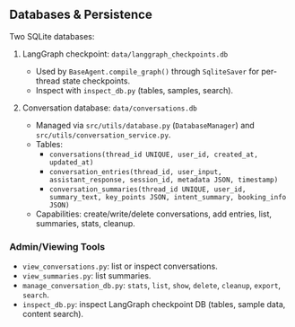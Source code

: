 ## Databases & Persistence

Two SQLite databases:

1) LangGraph checkpoint: `data/langgraph_checkpoints.db`
   - Used by `BaseAgent.compile_graph()` through `SqliteSaver` for per-thread state checkpoints.
   - Inspect with `inspect_db.py` (tables, samples, search).

2) Conversation database: `data/conversations.db`
   - Managed via `src/utils/database.py` (`DatabaseManager`) and `src/utils/conversation_service.py`.
   - Tables:
     - `conversations(thread_id UNIQUE, user_id, created_at, updated_at)`
     - `conversation_entries(thread_id, user_input, assistant_response, session_id, metadata JSON, timestamp)`
     - `conversation_summaries(thread_id UNIQUE, user_id, summary_text, key_points JSON, intent_summary, booking_info JSON)`
   - Capabilities: create/write/delete conversations, add entries, list, summaries, stats, cleanup.

### Admin/Viewing Tools
- `view_conversations.py`: list or inspect conversations.
- `view_summaries.py`: list summaries.
- `manage_conversation_db.py`: `stats`, `list`, `show`, `delete`, `cleanup`, `export`, `search`.
- `inspect_db.py`: inspect LangGraph checkpoint DB (tables, sample data, content search).
